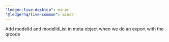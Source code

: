 ```yaml
---
"ledger-live-desktop": minor
"@ledgerhq/live-common": minor
---
```


Add modelId and modelIdList in meta object when we do an export with the qrcode
